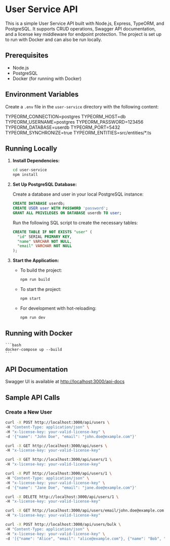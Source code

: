 # User Service API

This is a simple User Service API built with Node.js, Express, TypeORM, and PostgreSQL. It supports CRUD operations, Swagger API documentation, and a license key middleware for endpoint protection. The project is set up to run with Docker and can also be run locally.


## Prerequisites

- Node.js
- PostgreSQL
- Docker (for running with Docker)

## Environment Variables

Create a `.env` file in the `user-service` directory with the following content:

TYPEORM_CONNECTION=postgres
TYPEORM_HOST=db
TYPEORM_USERNAME=postgres
TYPEORM_PASSWORD=123456
TYPEORM_DATABASE=userdb
TYPEORM_PORT=5432
TYPEORM_SYNCHRONIZE=true
TYPEORM_ENTITIES=src/entities/*.ts


## Running Locally

1. **Install Dependencies:**

    ```bash
    cd user-service
    npm install
    ```

2. **Set Up PostgreSQL Database:**

    Create a database and user in your local PostgreSQL instance:

    ```sql
    CREATE DATABASE userdb;
    CREATE USER user WITH PASSWORD 'password';
    GRANT ALL PRIVILEGES ON DATABASE userdb TO user;
    ```

    Run the following SQL script to create the necessary tables:

    ```sql
    CREATE TABLE IF NOT EXISTS "user" (
      "id" SERIAL PRIMARY KEY,
      "name" VARCHAR NOT NULL,
      "email" VARCHAR NOT NULL
    );
    ```

3. **Start the Application:**

    - To build the project:

      ```bash
      npm run build
      ```

    - To start the project:

      ```bash
      npm start
      ```

    - For development with hot-reloading:

      ```bash
      npm run dev
      ```

## Running with Docker

    ```bash
    docker-compose up --build
    ```

## API Documentation

Swagger UI is available at [http://localhost:3000/api-docs](http://localhost:3000/api-docs)

## Sample API Calls

### Create a New User

```bash
curl -X POST http://localhost:3000/api/users \
-H "Content-Type: application/json" \
-H "x-license-key: your-valid-license-key" \
-d '{"name": "John Doe", "email": "john.doe@example.com"}'

curl -X GET http://localhost:3000/api/users \
-H "x-license-key: your-valid-license-key"

curl -X GET http://localhost:3000/api/users/1 \
-H "x-license-key: your-valid-license-key"

curl -X PUT http://localhost:3000/api/users/1 \
-H "Content-Type: application/json" \
-H "x-license-key: your-valid-license-key" \
-d '{"name": "Jane Doe", "email": "jane.doe@example.com"}'

curl -X DELETE http://localhost:3000/api/users/1 \
-H "x-license-key: your-valid-license-key"

curl -X GET http://localhost:3000/api/users/email/john.doe@example.com \
-H "x-license-key: your-valid-license-key"

curl -X POST http://localhost:3000/api/users/bulk \
-H "Content-Type: application/json" \
-H "x-license-key: your-valid-license-key" \
-d '[{"name": "Alice", "email": "alice@example.com"}, {"name": "Bob", "email": "bob@example.com"}]'

